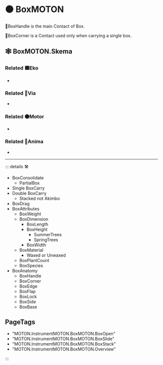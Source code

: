 # 🟠 <motor>BoxMOTON</motor>

🔻<via>BoxHandle</via> is the main Contact of Box.

🔻<via>BoxCorner</via> is a Contact used only when carrying a single box.

## 🕸 BoxMOTON.Skema

### Related 🟩<ekos>Eko</ekos>

-

### Related 🔻<via>Via</via>

-

### Related 🟠<motor>Motor</motor>

-

### Related 💜<anima>Anima</anima>

-

---

<!-- =================================================== -->
<!-- =================================================== -->
<!-- =================================================== -->
<!-- =================================================== -->
<!-- =================================================== -->
::: details 🛠

- BoxConsolidate
    - PartialBox
- Single BoxCarry
- Double BoxCarry
    - Stacked not Akimbo
- BoxDrag
- BoxAttributes
    - BoxWeight
    - BoxDimension
        - BoxLength
        - BoxHeight
            - SummerTrees
            - SpringTrees
        - BoxWidth
    - BoxMaterial
        - Waxed or Unwaxed
    - BoxPlantCount
    - BoxSpecies
- BoxAnatomy
    - BoxHandle
    - BoxCorner
    - BoxEdge
    - BoxFlap
    - BoxLock
    - BoxSide
    - BoxBase

<h2>PageTags</h2>

- "MOTON.InstrumentMOTON.BoxMOTON.BoxOpen"
- "MOTON.InstrumentMOTON.BoxMOTON.BoxSlide"
- "MOTON.InstrumentMOTON.BoxMOTON.BoxStack"
- "MOTON.InstrumentMOTON.BoxMOTON.Overview"

:::
